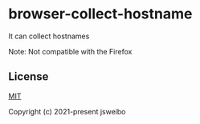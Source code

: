 # browser-collect-hostname

It can collect hostnames

Note: Not compatible with the Firefox

## License

[MIT](https://opensource.org/licenses/MIT)

Copyright (c) 2021-present jsweibo
